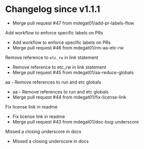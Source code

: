 # Changelog since v1.1.1
- Merge pull request #47 from mdegat01/add-pr-labels-flow

Add workflow to enforce specific labels on PRs 
- Add workflow to enforce specific labels on PRs 
- Merge pull request #46 from mdegat01/rm-aa-etc-rw

Remove reference to `etc_rw` in link statement 
- Remove reference to etc_rw in link statement 
- Merge pull request #45 from mdegat01/aa-reduce-globals

aa - Remove references to run and etc globals 
- aa - Remove references to run and etc globals 
- Merge pull request #44 from mdegat01/fix-license-link

Fix license link in readme 
- Fix license link in readme 
- Merge pull request #43 from mdegat01/doc-bug-underscore

Missed a closing underscore in docs 
- Missed a closing underscore in docs 
